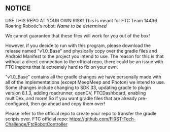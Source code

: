 ## NOTICE
USE THIS REPO AT YOUR OWN RISK! This is meant for FTC Team 14436 Roaring Robotic's robot: *Name to be determined*

We cannot guarantee that these files will work for you out of the box!


However, if you decide to run with this program, please download the release named "v1.0_Base" and physically copy over the gradle files and Android Manifest to the project you intend to use.
The reason for this is that without a direct connection to the official repo, there could be an issue with FTC imports that is extremely hard to fix on your own.

"v1.0_Base" contains all the gradle changes we have personally made with all of the implementations (except MeepMeep and Photon) we intend to use.
Some changes include changing to SDK 33, updating gradle to plugin version 8.1.3, adding roadrunner, openCV, FTCDashboard, enabling multiDex, and more!
So if you want gradle files that are already pre-configured, then go ahead and copy them over!

Please refer to the official repo to create your repo to transfer the gradle scripts over.
FTC official repo: https://github.com/FIRST-Tech-Challenge/FtcRobotController
